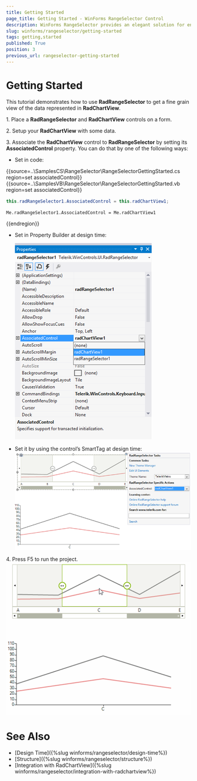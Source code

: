 ```yaml
---
title: Getting Started
page_title: Getting Started - WinForms RangeSelector Control
description: WinForms RangeSelector provides an elegant solution for end-users to select range (in percentages) and these percentages could be mapped to any kind of visually represented data. 
slug: winforms/rangeselector/getting-started
tags: getting,started
published: True
position: 3
previous_url: rangeselector-getting-started
---
```


# Getting Started

This tutorial demonstrates how to use __RadRangeSelector__ to get a fine grain view of the data represented in __RadChartView__.

1\. Place a __RadRangeSelector__ and __RadChartView__ controls on a form.

2\. Setup your __RadChartView__ with some data.

3\. Associate the __RadChartView__ control to __RadRangeSelector__ by setting its __AssociatedControl__ property. You can do that by one of the following ways:

* Set in code:

{{source=..\SamplesCS\RangeSelector\RangeSelectorGettingStarted.cs region=set associatedControl}} 
{{source=..\SamplesVB\RangeSelector\RangeSelectorGettingStarted.vb region=set associatedControl}} 

````C#
this.radRangeSelector1.AssociatedControl = this.radChartView1;

````
````VB.NET
Me.radRangeSelector1.AssociatedControl = Me.radChartView1

````

{{endregion}}

* Set in Property Builder at design time:

    ![rangeselector-getting-started 001](images/rangeselector-getting-started001.png)

* Set it by using the control’s SmartTag at design time:
    ![rangeselector-getting-started 002](images/rangeselector-getting-started002.png)

4\. Press F5 to run the project.
    ![rangeselector-getting-started 003](images/rangeselector-getting-started003.gif)

# See Also

* [Design Time]({%slug winforms/rangeselector/design-time%})
* [Structure]({%slug winforms/rangeselector/structure%})
* [Integration with RadChartView]({%slug winforms/rangeselector/integration-with-radchartview%})